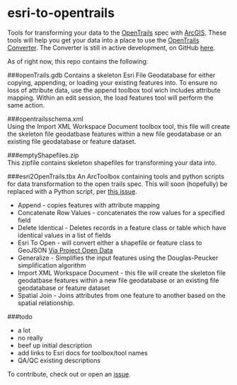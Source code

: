esri-to-opentrails
==================

Tools for transforming your data to the [OpenTrails](http://opentraildata.org) spec with [ArcGIS](http://arcgis.com). These tools will help you get your data into a place to use the [OpenTrails Converter](http://open-trails.codeforamerica.org/). The Converter is still in active development, on GitHub [here](http://open-trails.codeforamerica.org/).

As of right now, this repo contains the following:

###openTrails.gdb
Contains a skeleton Esri File Geodatabase for either copying, appending, or loading your existing features into. To ensure no loss of attribute data, use the append toolbox tool wich includes attribute mapping. Within an edit session, the load features tool will perform the same action.  

###opentrailsschema.xml  
Using the Import XML Workspace Document toolbox tool, this file will create the skeleton file geodatbase features within a new file geodatabase or an existing file geodatabase or feature dataset.  

###emptyShapefiles.zip  
This zipfile contains skeleton shapefiles for transforming your data into.  

###esri2OpenTrails.tbx
An ArcToolbox containing tools and python scripts for data transformation to the open trails spec. This will soon (hopefully) be replaced with a Python script, per [this issue](http://github.com/opentraildata/esri-to-opentrails/issues/1).
   * Append - copies features with attribute mapping
   * Concatenate Row Values - concatenates the row values for a specified field
   * Delete Identical - Deletes records in a feature class or table which have identical values in a list of fields
   * Esri To Open - will convert either a shapefile or feature class to GeoJSON [Via Project Open Data](https://github.com/project-open-data/esri2open)
   * Generalize - Simplifies the input features using the Douglas-Peucker simplification algorithm  
   * Import XML Workspace Document - this file will create the skeleton file geodatbase features within a new file geodatabase or an existing file geodatabase or feature dataset  
   * Spatial Join - Joins attributes from one feature to another based on the spatial relationship.  

###todo
   * a lot
   * no really
   * beef up initial description
   * add links to Esri docs for toolbox/tool names
   * QA/QC existing descriptions

To contribute, check out or open an [issue](http://github.com/opentraildata/esri-to-opentrails/issues).
